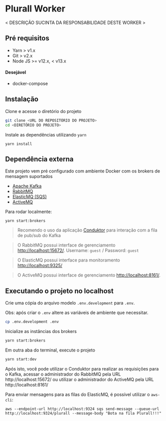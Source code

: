 # Plurall Worker

< DESCRIÇÃO SUCINTA DA RESPONSABILIDADE DESTE WORKER >

## Pré requisitos

- Yarn > v1.x
- Git > v2.x
- Node JS >= v12.x, < v13.x

#### Desejável

- docker-compose

## Instalação

Clone e acesse o diretório do projeto

```bash
git clone <URL DO REPOSITÓRIO DO PROJETO>
cd <DIRETÓRIO DO PROJETO>
```

Instale as dependências utilizando `yarn`

```
yarn install
```

## Dependência externa

Este projeto vem pré configurado com ambiente Docker com os brokers de mensagem suportados

- [Apache Kafka](https://kafka.apache.org/)
- [RabbitMQ](https://www.rabbitmq.com/)
- [ElasticMQ (SQS)](https://github.com/softwaremill/elasticmq/)
- [ActiveMQ](https://activemq.apache.org/)

Para rodar localmente:
```
yarn start:brokers
```

> Recomendo o uso da aplicação [Conduktor](https://www.conduktor.io/) para interação com a fila de pub/sub do Kafka

> O RabbitMQ possui interface de gerenciamento [http://localhost:15672/](http://localhost:15672/). Username: `guest` / Password: `guest`

> O ElasticMQ possui interface para monitoramento [http://localhost:9325/](http://localhost:15672/)

> O ActiveMQ possui interface de gerenciamento [http://localhost:8161/](http://localhost:8161/).

## Executando o projeto no localhost

Crie uma cópia do arquivo modelo `.env.development` para `.env`.

Obs: após criar o `.env` altere as variáveis de ambiente que necessitar.

```bash
cp .env.development .env
```

Inicialize as instâncias dos brokers
```bash
yarn start:brokers
```

Em outra aba do terminal, execute o projeto
```bash
yarn start:dev
```

Após isto, você pode utilizar o Conduktor para realizar as requisições para o Kafka, acessar o administrador do RabbitMQ pela URL http://localhost:15672/ ou utilizar o administrador do ActiveMQ pela URL http://localhost:8161/

Para enviar mensagens para as filas do ElasticMQ, é possível utilizar o `aws-cli`:
```
aws --endpoint-url http://localhost:9324 sqs send-message --queue-url http://localhost:9324/plurall --message-body "Bota na fila Plurall!!!"
```
